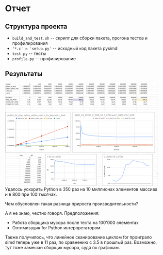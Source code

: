 # Отчет

## Структура проекта

- `build_and_test.sh` -- скрипт для сборки пакета, прогона тестов и профилирования
- `'*.с' и 'setup.py'` -- исходный код пакета pysimd
- `test.py` -- тесты
- `profile.py` -- профилирование

## Результаты

![alt text](result.png?raw=true)
Удалось ускорить Python в 350 раз на 10 миллионах
элементов массива и в 800 при 100 тысячах.

Чем обусловлен такая разница прироста производительности?

А я не знаю, честно говоря.
Предположения:

- Работа сборщика мусора после теста на 100'000 элементах
- Оптимизация for Python интерпретатором

Также получилось, что линейное сканирование циклом for проиграло simd теперь уже в 11 раз, по сравнению с 3.5 в прошлый раз. Возможно, тут тоже замешан сборщик мусора, судя по графикам.
